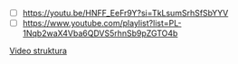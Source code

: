 - [ ] https://youtu.be/HNFF_EeFr9Y?si=TkLsumSrhSfSbYYV
- [ ] https://www.youtube.com/playlist?list=PL-1Nqb2waX4Vba6QDVS5rhnSb9pZGTO4b

[Video struktura ](https://m.youtube.com/watch?v=vAwS-js2iB0)
